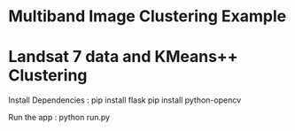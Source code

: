 # Multiband Image Clustering Example
# Landsat 7 data and KMeans++ Clustering

Install Dependencies :
pip install flask
pip install python-opencv

Run the app : python run.py